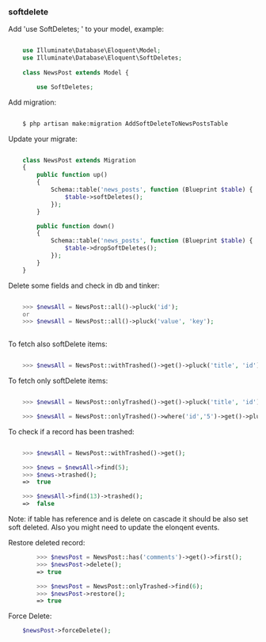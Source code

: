 ### softdelete

Add 'use SoftDeletes; ' to your model, example:

```php

    use Illuminate\Database\Eloquent\Model;
    use Illuminate\Database\Eloquent\SoftDeletes;
    
    class NewsPost extends Model {   

        use SoftDeletes;
```


Add migration:

```bash

    $ php artisan make:migration AddSoftDeleteToNewsPostsTable
```


Update your migrate:

```php

    class NewsPost extends Migration
    {
        public function up()
        {
            Schema::table('news_posts', function (Blueprint $table) {
                $table->softDeletes();
            });
        }

        public function down()
        {
            Schema::table('news_posts', function (Blueprint $table) {
                $table->dropSoftDeletes();
            });
        }
    }
```

<!-- --------------------------------------------------------------- -->


Delete some fields and check in db and tinker:

```php thinker

    >>> $newsAll = NewsPost::all()->pluck('id');
    or
    >>> $newsAll = NewsPost::all()->pluck('value', 'key');
    
```

<!-- --------------------------------------------------------------- -->


To fetch also softDelete items:

```php thinker

    >>> $newsAll = NewsPost::withTrashed()->get()->pluck('title', 'id');

```

<!-- --------------------------------------------------------------- -->


To fetch only softDelete items:

```php thinker

    >>> $newsAll = NewsPost::onlyTrashed()->get()->pluck('title', 'id');

    >>> $newsAll = NewsPost::onlyTrashed()->where('id','5')->get()->pluck('title', 'id');
```

<!-- --------------------------------------------------------------- -->

To check if a record has been trashed:

```php thinker

    >>> $newsAll = NewsPost::withTrashed()->get();

    >>> $news = $newsAll->find(5);
    >>> $news->trashed();
    =>  true

    >>> $newsAll->find(13)->trashed();
    =>  false
```

<!-- --------------------------------------------------------------- -->

Note: if table has reference and is delete on cascade
      it should be also set soft deleted.
      Also you might need to update the elonqent events.
<!-- --------------------------------------------------------------- -->

Restore deleted record:

```php
        >>> $newsPost = NewsPost::has('comments')->get()->first();
        >>> $newsPost->delete();
        => true

        >>> $newsPost = NewsPost::onlyTrashed->find(6);
        >>> $newsPost->restore();
        => true
```

<!-- --------------------------------------------------------------- -->

Force Delete:
```php
    $newsPost->forceDelete();
```




